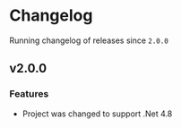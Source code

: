 # Changelog
Running changelog of releases since `2.0.0`

## v2.0.0

### Features

- Project was changed to support .Net 4.8


